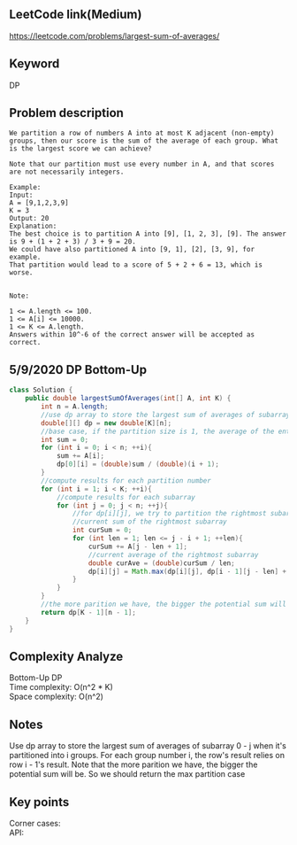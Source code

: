 ## LeetCode link(Medium)
https://leetcode.com/problems/largest-sum-of-averages/

## Keyword
DP

## Problem description
```
We partition a row of numbers A into at most K adjacent (non-empty) groups, then our score is the sum of the average of each group. What is the largest score we can achieve?

Note that our partition must use every number in A, and that scores are not necessarily integers.

Example:
Input: 
A = [9,1,2,3,9]
K = 3
Output: 20
Explanation: 
The best choice is to partition A into [9], [1, 2, 3], [9]. The answer is 9 + (1 + 2 + 3) / 3 + 9 = 20.
We could have also partitioned A into [9, 1], [2], [3, 9], for example.
That partition would lead to a score of 5 + 2 + 6 = 13, which is worse.
 

Note:

1 <= A.length <= 100.
1 <= A[i] <= 10000.
1 <= K <= A.length.
Answers within 10^-6 of the correct answer will be accepted as correct.
```


## 5/9/2020 DP Bottom-Up

```java
class Solution {
    public double largestSumOfAverages(int[] A, int K) {
        int n = A.length;
        //use dp array to store the largest sum of averages of subarray 0 - j when it's partitioned into i groups
        double[][] dp = new double[K][n];
        //base case, if the partition size is 1, the average of the entire subarray is the result
        int sum = 0;
        for (int i = 0; i < n; ++i){
            sum += A[i];
            dp[0][i] = (double)sum / (double)(i + 1);
        }
        //compute results for each partition number
        for (int i = 1; i < K; ++i){
            //compute results for each subarray
            for (int j = 0; j < n; ++j){
                //for dp[i][j], we try to partition the rightmost subarray into different sizes
                //current sum of the rightmost subarray
                int curSum = 0;
                for (int len = 1; len <= j - i + 1; ++len){
                    curSum += A[j - len + 1];
                    //current average of the rightmost subarray
                    double curAve = (double)curSum / len;
                    dp[i][j] = Math.max(dp[i][j], dp[i - 1][j - len] + curAve);
                }
            }
        }
        //the more parition we have, the bigger the potential sum will be. So we should return the max partition case
        return dp[K - 1][n - 1];
    }
}
```

## Complexity Analyze
Bottom-Up DP\
Time complexity: O(n^2 * K)\
Space complexity: O(n^2)

## Notes
Use dp array to store the largest sum of averages of subarray 0 - j when it's partitioned into i groups. For each group number i, the row's result relies on row i - 1's result. Note that the more parition we have, the bigger the potential sum will be. So we should return the max partition case

## Key points
Corner cases: \
API: